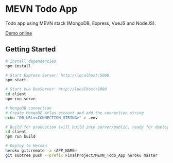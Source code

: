 # MEVN Todo App

Todo app using MEVN stack (MongoDB, Express, VueJS and NodeJS).

[Demo online](https://mevn-todo-app.herokuapp.com/)

## Getting Started

```bash
# Install dependencies
npm install

# Start Express Server: http://localhost:5000
npm start

# Start Vue DevServer: http://localhost:8080
cd client
npm run serve

# MongoDB connection
# Create MongoDB Atlas account and add the connection string
echo "DB_URL=<CONNECTION_STRING>" > .env

# Build for production (will build into server/public, ready for deployment)
cd client
npm run build

# Deploy to Heroku
heroku git:remote -a <APP_NAME>
git subtree push --prefix FinalProject/MEVN_Todo_App heroku master
```
